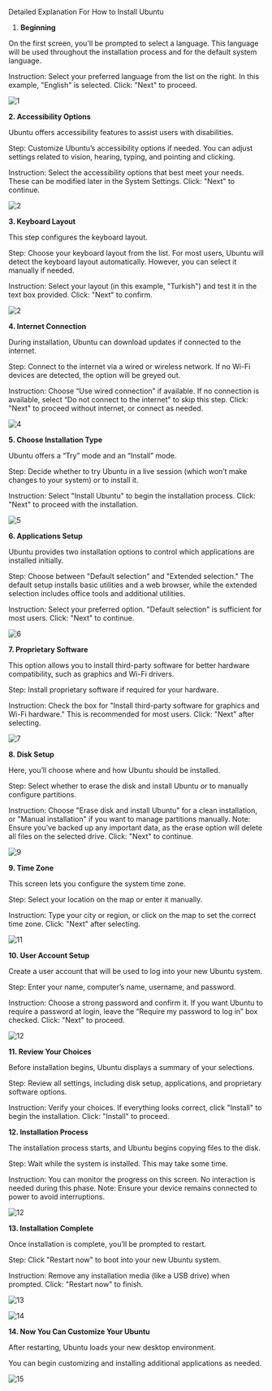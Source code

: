 
Detailed Explanation For How to Install Ubuntu

1. **Beginning**

  On the first screen, you'll be prompted to select a language. This language will be used throughout the installation process and for the default system language.

Instruction: Select your preferred language from the list on the right. In this example, "English" is selected.
Click: "Next" to proceed.

![1](https://github.com/user-attachments/assets/0367dec8-b1ef-461f-b9d1-88c9c0047140)

**2. Accessibility Options**

Ubuntu offers accessibility features to assist users with disabilities.

Step: Customize Ubuntu’s accessibility options if needed. You can adjust settings related to vision, hearing, typing, and pointing and clicking.

Instruction: Select the accessibility options that best meet your needs. These can be modified later in the System Settings.
Click: "Next" to continue.

![2](https://github.com/user-attachments/assets/a079f531-2dd0-4a54-9776-cbc24df3f352)

**3. Keyboard Layout**

This step configures the keyboard layout.

Step: Choose your keyboard layout from the list. For most users, Ubuntu will detect the keyboard layout automatically. However, you can select it manually if needed.

Instruction: Select your layout (in this example, "Turkish") and test it in the text box provided.
Click: "Next" to confirm.

![2](https://github.com/user-attachments/assets/575a50eb-844c-43bf-89e6-72dd5bb15539)

**4. Internet Connection**

During installation, Ubuntu can download updates if connected to the internet.

Step: Connect to the internet via a wired or wireless network. If no Wi-Fi devices are detected, the option will be greyed out.

Instruction: Choose “Use wired connection” if available. If no connection is available, select “Do not connect to the internet” to skip this step.
Click: "Next" to proceed without internet, or connect as needed.

![4](https://github.com/user-attachments/assets/e83dfbfe-4c45-4621-a77f-3b320a8f39cf)

**5. Choose Installation Type**

Ubuntu offers a “Try” mode and an “Install” mode.

Step: Decide whether to try Ubuntu in a live session (which won’t make changes to your system) or to install it.

Instruction: Select "Install Ubuntu" to begin the installation process.
Click: "Next" to proceed with the installation.

![5](https://github.com/user-attachments/assets/39248f36-1787-40f2-81f1-8dbb2f03318e)

**6. Applications Setup**

Ubuntu provides two installation options to control which applications are installed initially.

Step: Choose between "Default selection" and "Extended selection." The default setup installs basic utilities and a web browser, while the extended selection includes office tools and additional utilities.

Instruction: Select your preferred option. "Default selection" is sufficient for most users.
Click: "Next" to continue.

![6](https://github.com/user-attachments/assets/1c3aa50a-e6b2-42e2-845b-3faf8c77ef77)

**7. Proprietary Software**

This option allows you to install third-party software for better hardware compatibility, such as graphics and Wi-Fi drivers.

Step: Install proprietary software if required for your hardware.

Instruction: Check the box for "Install third-party software for graphics and Wi-Fi hardware." This is recommended for most users.
Click: "Next" after selecting.

![7](https://github.com/user-attachments/assets/681218b5-7788-4a30-bfe9-7709a7c85c37)


**8. Disk Setup**

Here, you’ll choose where and how Ubuntu should be installed.

Step: Select whether to erase the disk and install Ubuntu or to manually configure partitions.

Instruction: Choose "Erase disk and install Ubuntu" for a clean installation, or "Manual installation" if you want to manage partitions manually.
Note: Ensure you’ve backed up any important data, as the erase option will delete all files on the selected drive.
Click: "Next" to continue.

![9](https://github.com/user-attachments/assets/c6027c30-8f6d-4ad2-9e5d-a2069971816b)


**9. Time Zone**

This screen lets you configure the system time zone.

Step: Select your location on the map or enter it manually.

Instruction: Type your city or region, or click on the map to set the correct time zone.
Click: "Next" after selecting.

![11](https://github.com/user-attachments/assets/a8e8fbce-60c3-4c5d-8264-619fb90105f9)

**10. User Account Setup**

Create a user account that will be used to log into your new Ubuntu system.

Step: Enter your name, computer’s name, username, and password.

Instruction: Choose a strong password and confirm it. If you want Ubuntu to require a password at login, leave the “Require my password to log in” box checked.
Click: "Next" to proceed.

![12](https://github.com/user-attachments/assets/9aecba1f-1317-4b17-9816-a4dc3ce48039)

**11. Review Your Choices**

Before installation begins, Ubuntu displays a summary of your selections.

Step: Review all settings, including disk setup, applications, and proprietary software options.

Instruction: Verify your choices. If everything looks correct, click "Install" to begin the installation.
Click: "Install" to proceed.



**12. Installation Process**

The installation process starts, and Ubuntu begins copying files to the disk.

Step: Wait while the system is installed. This may take some time.

Instruction: You can monitor the progress on this screen. No interaction is needed during this phase.
Note: Ensure your device remains connected to power to avoid interruptions.

![12](https://github.com/user-attachments/assets/35c24d38-aee5-45f4-9b34-74e5c86a124d)

**13. Installation Complete**

Once installation is complete, you’ll be prompted to restart.

Step: Click "Restart now" to boot into your new Ubuntu system.

Instruction: Remove any installation media (like a USB drive) when prompted.
Click: "Restart now" to finish.

![13](https://github.com/user-attachments/assets/0a361dab-fa4b-4574-85e2-02f7527e63b1)

![14](https://github.com/user-attachments/assets/a55b669b-b196-480d-b9b0-09788a88a1db)


**14. Now You Can Customize Your Ubuntu**

After restarting, Ubuntu loads your new desktop environment.

You can begin customizing and installing additional applications as needed.

![15](https://github.com/user-attachments/assets/b615b4c5-b8dc-41e3-9af3-578ad27fb1e9)




